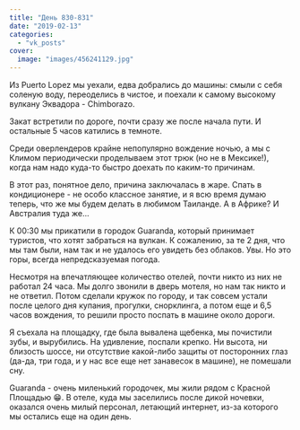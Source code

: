 ```yaml
---
title: "День 830-831"
date: "2019-02-13"
categories: 
  - "vk_posts"
cover:
  image: "images/456241129.jpg"
---
```


Из Puerto Lopez мы уехали, едва добрались до машины: смыли с себя соленую воду, переоделись в чистое, и поехали к самому высокому вулкану Эквадора - Chimborazo.

Закат встретили по дороге, почти сразу же после начала пути. И остальные 5 часов катились в темноте.

<!--more-->

Среди оверлендеров крайне непопулярно вождение ночью, а мы с Климом периодически проделываем этот трюк (но не в Мексике!), когда нам надо куда-то быстро доехать по каким-то причинам.

В этот раз, понятное дело, причина заключалась в жаре. Спать в кондиционере - не особо классное занятие, и я всю время думаю теперь, что же мы будем делать в любимом Таиланде. А в Африке? И Австралия туда же...

К 00:30 мы прикатили в городок Guaranda, который принимает туристов, что хотят забраться на вулкан. К сожалению, за те 2 дня, что мы там были, нам так и не удалось его увидеть без облаков. Увы. Но это горы, всегда непредсказуемая погода.

Несмотря на впечатляющее количество отелей, почти никто из них не работал 24 часа. Мы долго звонили в дверь мотеля, но нам так никто и не ответил. Потом сделали кружок по городу, и так совсем устали после целого дня купания, прогулки, снорклинга, а потом еще и 6,5 часов вождения, то решили просто поспать в машине около дороги.

Я съехала на площадку, где была вывалена щебенка, мы почистили зубы, и вырубились. На удивление, поспали крепко. Ни высота, ни близость шоссе, ни отсутствие какой-либо защиты от посторонних глаз (да-да, три года, и у нас все еще нет занавесок в машине), не помешали сну.

Guaranda - очень миленький городочек, мы жили рядом с Красной Площадью 😁. В отеле, куда мы заселились после дикой ночевки, оказался очень милый персонал, летающий интернет, из-за которого мы остались еще на один день.
